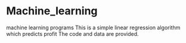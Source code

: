 # Machine_learning
machine learning programs
This is a simple linear regression algorithm which predicts profit
The code and data are provided.
